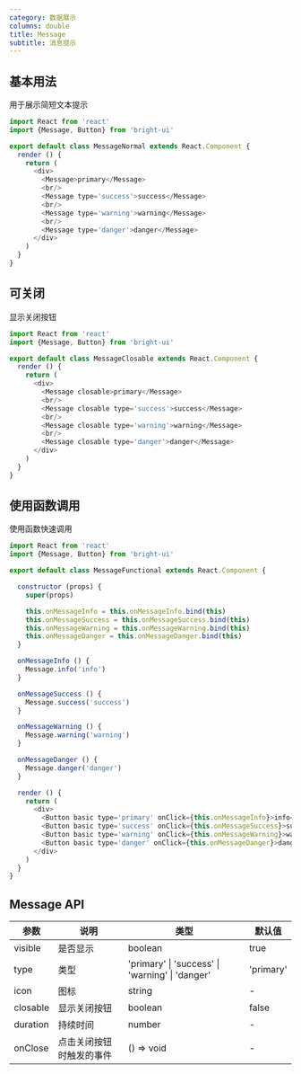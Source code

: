 ```yaml
---
category: 数据展示
columns: double
title: Message
subtitle: 消息提示
---
```


## 基本用法

用于展示简短文本提示

```js
import React from 'react'
import {Message, Button} from 'bright-ui'

export default class MessageNormal extends React.Component {
  render () {
    return (
      <div>
        <Message>primary</Message>
        <br/>
        <Message type='success'>success</Message>
        <br/>
        <Message type='warning'>warning</Message>
        <br/>
        <Message type='danger'>danger</Message>
      </div>
    )
  }
}
```

## 可关闭

显示关闭按钮

```js
import React from 'react'
import {Message, Button} from 'bright-ui'

export default class MessageClosable extends React.Component {
  render () {
    return (
      <div>
        <Message closable>primary</Message>
        <br/>
        <Message closable type='success'>success</Message>
        <br/>
        <Message closable type='warning'>warning</Message>
        <br/>
        <Message closable type='danger'>danger</Message>
      </div>
    )
  }
}
```

## 使用函数调用

使用函数快速调用

```js
import React from 'react'
import {Message, Button} from 'bright-ui'

export default class MessageFunctional extends React.Component {

  constructor (props) {
    super(props)

    this.onMessageInfo = this.onMessageInfo.bind(this)
    this.onMessageSuccess = this.onMessageSuccess.bind(this)
    this.onMessageWarning = this.onMessageWarning.bind(this)
    this.onMessageDanger = this.onMessageDanger.bind(this)
  }

  onMessageInfo () {
    Message.info('info')
  }

  onMessageSuccess () {
    Message.success('success')
  }

  onMessageWarning () {
    Message.warning('warning')
  }

  onMessageDanger () {
    Message.danger('danger')
  }

  render () {
    return (
      <div>
        <Button basic type='primary' onClick={this.onMessageInfo}>info</Button>
        <Button basic type='success' onClick={this.onMessageSuccess}>success</Button>
        <Button basic type='warning' onClick={this.onMessageWarning}>warning</Button>
        <Button basic type='danger' onClick={this.onMessageDanger}>danger</Button>
      </div>
    )
  }
}
```

## Message API

| 参数 | 说明 | 类型 | 默认值 |
|---|---|---|---|
| visible | 是否显示 | boolean | true |
| type | 类型 | 'primary' \| 'success' \| 'warning' \| 'danger' | 'primary' |
| icon | 图标 | string | - |
| closable | 显示关闭按钮 | boolean | false |
| duration | 持续时间 | number | - |
| onClose | 点击关闭按钮时触发的事件 | () => void | - |
